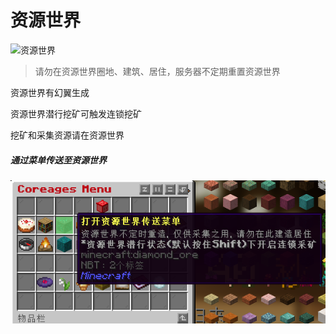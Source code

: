 # 资源世界

![资源世界](../../KnowCoreages/image/CT1.png)



> 请勿在资源世界圈地、建筑、居住，服务器不定期重置资源世界

资源世界有幻翼生成

资源世界潜行挖矿可触发连锁挖矿

挖矿和采集资源请在资源世界

##### 通过菜单传送至资源世界

![菜单](../image/ZYmenu.png)